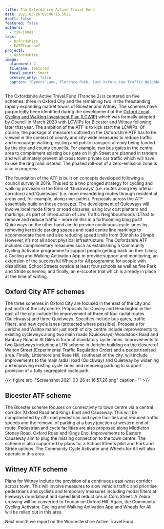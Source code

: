 ```yaml
---
title: The Oxfordshire Active Travel Fund
date: 2021-03-26T09:06:15.503Z
draft: false
featured: false
authors:
  - tim-jones
tags:
  - Oxfordshire
  - EATFTranche2
projects:
  - Oxfordshire
image:
  placement: 2
  filename: featured
  focal_point: Smart
  preview_only: false
  caption: "Rymers Lane, Florence Park, just before Low Traffic Neighbourhood was rolled out. Picture: David Fleming."
---
```


The Oxfordshire Active Travel Fund (Tranche 2) is centered on five schemes: three in Oxford City and the remaining two in the freestanding rapidly expanding market towns of Bicester and Witney. The schemes have purportedly been identified during the development of the [Oxford Local Cycling and Walking Investment Plan (LCWIP)](https://mycouncil.oxfordshire.gov.uk/ieIssueDetails.aspx?IId=25575&PlanId=0) which was formally adopted by Council in March 2020 with [LCWIPs for Bicester](https://mycouncil.oxfordshire.gov.uk/ieDecisionDetails.aspx?AIId=21813) and [Witney](https://news.oxfordshire.gov.uk/cycling-bicester-and-witney) following later that year. The ambition of the ATF is to kick start the LCWIPs. Of course, the package of measures outlined in the Oxfordshire ATF has to be viewed in the context of county and city-wide measures to reduce traffic and encourage walking, cycling and public transport already being funded by the city and county councils. For example, two bus gates in the central area to complement existing bus gate on High Street are planned in tandem and will ultimately prevent all cross town private car traffic which will have to use the ring road instead. The phased roll-out of a zero-emission zone is also in progress.

The foundation of the ATF is built on concepts developed following a council survey in 2019. This led to a two pronged strategy for cycling and walking provision in the form of ‘Quickways’ (i.e. routes along key arterial corridors) and ‘Quietways’ (i.e. more meandering routes through residential areas and, for example, along river paths). Proposals across the ATF essentially build on those concepts. The development of Quietways will involve local mode filters or road closures, using low cost planters and markings, as part of introduction of Low Traffic Neighbourhoods (LTNs) to remove and reduce traffic - more on this in a forthcoming blog post! Quickways on the other hand aim to provide continuous cycle lanes by removing kerbside parking spaces and road centre line markings to accommodate them and also reducing speed limits from 30mph to 20mph. However, it’s not all about physical infrastructure. The Oxfordshire ATF includes complimentary measures such as establishing a Community Cycling Activator programme to support people getting back on their bikes; a Cycling and Walking Activation App to provide support and monitoring; an extension of the successful Wheels for All programme for people with disabilities; School Streets outside at least four schools as well as five Park and Stride schemes; and finally, an e-scooter trial which is already in place at the time of writing.

## Oxford City ATF schemes

The three schemes in Oxford City are focused in the east of the city and just north of the city centre. Proposals for Cowley and Headington in the east of the city include the improvement of three of four radial routes (Quickways) and three Quietways. Specifics include bus gates, traffic filters, and new cycle lanes (protected where possible). Proposals for Jericho and Walton manor just north of city centre include improvements to existing cycleways along two main roads (Quickways) Woodstock Road and Banbury Road in St Giles in form of mandatory cycle lanes. Improvements to two Quietways including a LTN scheme in Jericho building on the closure of Walton Street (Experimental Traffic Regulation Order) and a pedestrianised area. Finally, Littlemore and Rose Hill, southeast of the city, will include improvements to the main radial road (Quickway) and Quietway by widening and improving existing cycle lanes and removing parking to support provision of a fully segregated cycle path.

<!-- <div class="wide-child"> -->
  {{< figure src="Screenshot 2021-03-26 at 16.57.26.png" caption="" >}}
<!-- </div> -->

## Bicester ATF scheme

The Bicester scheme focuses on connectivity to town centre via a central corridor (Oxford Road and Kings End) and Causeway. This will be complimented by off-road pedestrian and cycle facilities and reduced traffic speeds and the removal of parking at a busy junction at western end of route. Pedestrian and cycle facilities are also proposed along Middleton Stoney Road, Oxford Road and Kings End. Improvements to Eastern Causeway aim to plug the missing connection to the town centre. The scheme is also supported by plans for a School Streets pilot and Park and Stride options. The Community Cycle Activator and Wheels for All will also operate in this area.

## Witney ATF scheme

Plans for Witney include the provision of a continuous east-west corridor across town. This will involve measures to slow vehicle traffic and prioritise pedestrians and cyclists and temporary measures including modal filters at Fiveways roundabout and speed limit reductions in Corn Street. A Zebra crossing will be converted to Toucan on Oxford Hill. Again, the Community Cycling Activator, Cycling and Walking Activation App and Wheels for All will be rolled out in this area.

Next month we report on the Worcestershire Active Travel Fund.